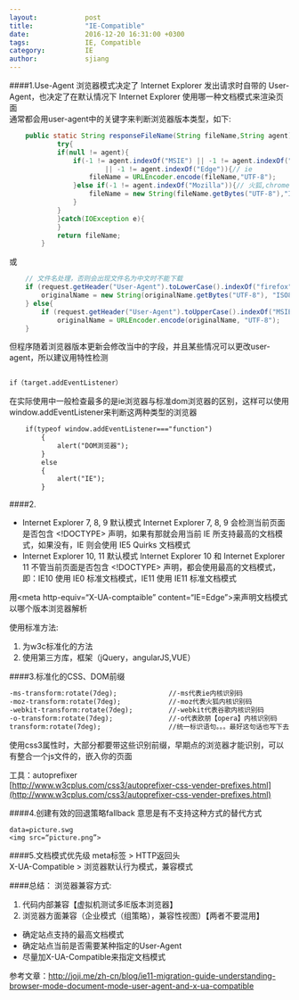 ```yaml
---
layout:            post
title:             "IE-Compatible"
date:              2016-12-20 16:31:00 +0300
tags:              IE, Compatible  
category:          IE
author:            sjiang
---
```


####1.Use-Agent
浏览器模式决定了 Internet Explorer 发出请求时自带的 User-Agent，也决定了在默认情况下 Internet Explorer 使用哪一种文档模式来渲染页面  
通常都会用user-agent中的关键字来判断浏览器版本类型，如下:  
```java
	public static String responseFileName(String fileName,String agent){
			try{
			if(null != agent){
				if(-1 != agent.indexOf("MSIE") || -1 != agent.indexOf("Trident") 
						|| -1 != agent.indexOf("Edge")){// ie
					fileName = URLEncoder.encode(fileName,"UTF-8");
				}else if(-1 != agent.indexOf("Mozilla")){// 火狐,chrome等
					fileName = new String(fileName.getBytes("UTF-8"),"ISO8859-1");
				}
			}
			}catch(IOException e){	
			}
			return fileName;
		}
```
或  
```java
	// 文件名处理，否则会出现文件名为中文时不能下载
	if (request.getHeader("User-Agent").toLowerCase().indexOf("firefox") > 0) {
		originalName = new String(originalName.getBytes("UTF-8"), "ISO8859-1");// firefox浏览器
	} else{
		if (request.getHeader("User-Agent").toUpperCase().indexOf("MSIE") > 0) 
			originalName = URLEncoder.encode(originalName, "UTF-8");
	}
```  
但程序随着浏览器版本更新会修改当中的字段，并且某些情况可以更改user-agent，所以建议用特性检测 
```bash
   
if（target.addEventListener）

```  
在实际使用中一般检查最多的是ie浏览器与标准dom浏览器的区别，这样可以使用
window.addEventListener来判断这两种类型的浏览器 
```html
	if(typeof window.addEventListener==="function") 
		{ 
	    	alert("DOM浏览器"); 
		} 
		else 
		{ 
	   		alert("IE"); 
		}  
```

####2. <!DOCTYPE html>
- Internet Explorer 7, 8, 9 默认模式
Internet Explorer 7, 8, 9 会检测当前页面是否包含 <!DOCTYPE> 声明，如果有那就会用当前 IE 所支持最高的文档模式，如果没有，IE 则会使用 IE5 Quirks 文档模式  
- Internet Explorer 10, 11 默认模式
Internet Explorer 10 和 Internet Explorer 11 不管当前页面是否包含 <!DOCTYPE> 声明，都会使用最高的文档模式，即：IE10 使用 IE0 标准文档模式，IE11 使用 IE11 标准文档模式  

用<meta http-equiv=“X-UA-comptaible” content=“IE=Edge”>来声明文档模式以哪个版本浏览器解析  

使用标准方法:  
1. 为w3c标准化的方法
2. 使用第三方库，框架（jQuery，angularJS,VUE）


####3.标准化的CSS、DOM前缀
```html
-ms-transform:rotate(7deg);             //-ms代表ie内核识别码
-moz-transform:rotate(7deg);            //-moz代表火狐内核识别码
-webkit-transform:rotate(7deg);         //-webkit代表谷歌内核识别码
-o-transform:rotate(7deg);              //-o代表欧朋【opera】内核识别码
transform:rotate(7deg);                 //统一标识语句。。。最好这句话也写下去，符合w3c标准
```
使用css3属性时，大部分都要带这些识别前缀，早期点的浏览器才能识别，可以有整合一个js文件的，嵌入你的页面  

工具：autoprefixer  
[http://www.w3cplus.com/css3/autoprefixer-css-vender-prefixes.html](http://www.w3cplus.com/css3/autoprefixer-css-vender-prefixes.html)  

####4.创建有效的回退策略fallback
意思是有不支持这种方式的替代方式 
```
data=picture.swg
<img src=“picture.png”>
```

####5.文档模式优先级
meta标签 > HTTP返回头  
X-UA-Compatible > 浏览器默认行为模式，兼容模式  


####总结：
浏览器兼容方式:  
1. 代码内部兼容【虚拟机测试多IE版本浏览器】
2. 浏览器方面兼容（企业模式（组策略），兼容性视图）【两者不要混用】

- 确定站点支持的最高文档模式
- 确定站点当前是否需要某种指定的User-Agent
- 尽量加X-UA-Compatible来指定文档模式




参考文章：http://joji.me/zh-cn/blog/ie11-migration-guide-understanding-browser-mode-document-mode-user-agent-and-x-ua-compatible



